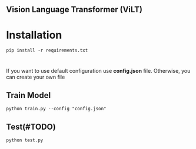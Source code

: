 ## Vision Language Transformer (ViLT)

# Installation
```
pip install -r requirements.txt
```

# 
If you want to use default configuration use **config.json** file. Otherwise, you can create your own file

## Train Model
```
python train.py --config "config.json"
```

## Test(#TODO)
```
python test.py
```
